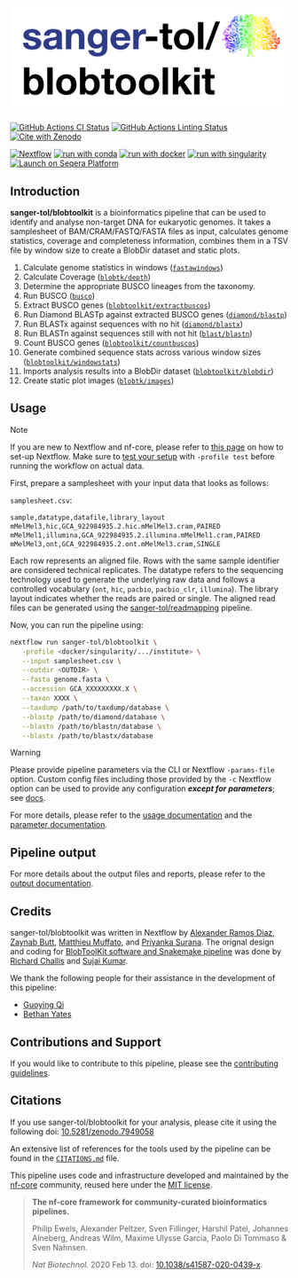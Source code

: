 # ![sanger-tol/blobtoolkit](docs/images/sanger-tol-blobtoolkit_logo.png)

[![GitHub Actions CI Status](https://github.com/sanger-tol/blobtoolkit/actions/workflows/ci.yml/badge.svg)](https://github.com/sanger-tol/blobtoolkit/actions/workflows/ci.yml)
[![GitHub Actions Linting Status](https://github.com/sanger-tol/blobtoolkit/actions/workflows/linting.yml/badge.svg)](https://github.com/sanger-tol/blobtoolkit/actions/workflows/linting.yml)[![Cite with Zenodo](http://img.shields.io/badge/DOI-10.5281/zenodo.7949058-1073c8?labelColor=000000)](https://doi.org/10.5281/zenodo.7949058)
<!--[![nf-test](https://img.shields.io/badge/unit_tests-nf--test-337ab7.svg)](https://www.nf-test.com)-->

[![Nextflow](https://img.shields.io/badge/nextflow%20DSL2-%E2%89%A523.04.0-23aa62.svg)](https://www.nextflow.io/)
[![run with conda](http://img.shields.io/badge/run%20with-conda-3EB049?labelColor=000000&logo=conda)](https://docs.conda.io/en/latest/)
[![run with docker](https://img.shields.io/badge/run%20with-docker-0db7ed?labelColor=000000&logo=docker)](https://www.docker.com/)
[![run with singularity](https://img.shields.io/badge/run%20with-singularity-1d355c.svg?labelColor=000000)](https://sylabs.io/docs/)
[![Launch on Seqera Platform](https://img.shields.io/badge/Launch%20%F0%9F%9A%80-Seqera%20Platform-%234256e7)](https://cloud.seqera.io/launch?pipeline=https://github.com/sanger-tol/blobtoolkit)

## Introduction

**sanger-tol/blobtoolkit** is a bioinformatics pipeline that can be used to identify and analyse non-target DNA for eukaryotic genomes.
It takes a samplesheet of BAM/CRAM/FASTQ/FASTA files as input, calculates genome statistics, coverage and completeness information, combines them in a TSV file by window size to create a BlobDir dataset and static plots.

1. Calculate genome statistics in windows ([`fastawindows`](https://github.com/tolkit/fasta_windows))
2. Calculate Coverage ([`blobtk/depth`](https://github.com/blobtoolkit/blobtk))
3. Determine the appropriate BUSCO lineages from the taxonomy.
4. Run BUSCO ([`busco`](https://busco.ezlab.org/))
5. Extract BUSCO genes ([`blobtoolkit/extractbuscos`](https://github.com/blobtoolkit/blobtoolkit))
6. Run Diamond BLASTp against extracted BUSCO genes ([`diamond/blastp`](https://github.com/bbuchfink/diamond))
7. Run BLASTx against sequences with no hit ([`diamond/blastx`](https://github.com/bbuchfink/diamond))
8. Run BLASTn against sequences still with not hit ([`blast/blastn`](https://www.ncbi.nlm.nih.gov/books/NBK131777/))
9. Count BUSCO genes ([`blobtoolkit/countbuscos`](https://github.com/blobtoolkit/blobtoolkit))
10. Generate combined sequence stats across various window sizes ([`blobtoolkit/windowstats`](https://github.com/blobtoolkit/blobtoolkit))
11. Imports analysis results into a BlobDir dataset ([`blobtoolkit/blobdir`](https://github.com/blobtoolkit/blobtoolkit))
12. Create static plot images ([`blobtk/images`](https://github.com/blobtoolkit/blobtk))

## Usage

> [!NOTE]
> If you are new to Nextflow and nf-core, please refer to [this page](https://nf-co.re/docs/usage/installation) on how to set-up Nextflow. Make sure to [test your setup](https://nf-co.re/docs/usage/introduction#how-to-run-a-pipeline) with `-profile test` before running the workflow on actual data.

First, prepare a samplesheet with your input data that looks as follows:

`samplesheet.csv`:

```csv
sample,datatype,datafile,library_layout
mMelMel3,hic,GCA_922984935.2.hic.mMelMel3.cram,PAIRED
mMelMel1,illumina,GCA_922984935.2.illumina.mMelMel1.cram,PAIRED
mMelMel3,ont,GCA_922984935.2.ont.mMelMel3.cram,SINGLE
```

Each row represents an aligned file.
Rows with the same sample identifier are considered technical replicates.
The datatype refers to the sequencing technology used to generate the underlying raw data and follows a controlled vocabulary (`ont`, `hic`, `pacbio`, `pacbio_clr`, `illumina`).
The library layout indicates whether the reads are paired or single.
The aligned read files can be generated using the [sanger-tol/readmapping](https://github.com/sanger-tol/readmapping) pipeline.

Now, you can run the pipeline using:

```bash
nextflow run sanger-tol/blobtoolkit \
   -profile <docker/singularity/.../institute> \
   --input samplesheet.csv \
   --outdir <OUTDIR> \
   --fasta genome.fasta \
   --accession GCA_XXXXXXXXX.X \
   --taxon XXXX \
   --taxdump /path/to/taxdump/database \
   --blastp /path/to/diamond/database \
   --blastn /path/to/blastn/database \
   --blastx /path/to/blastx/database
```

> [!WARNING]
> Please provide pipeline parameters via the CLI or Nextflow `-params-file` option. Custom config files including those provided by the `-c` Nextflow option can be used to provide any configuration _**except for parameters**_;
> see [docs](https://nf-co.re/usage/configuration#custom-configuration-files).

For more details, please refer to the [usage documentation](https://pipelines.tol.sanger.ac.uk/blobtoolkit/usage) and the [parameter documentation](https://pipelines.tol.sanger.ac.uk/blobtoolkit/parameters).

## Pipeline output

For more details about the output files and reports, please refer to the [output documentation](https://pipelines.tol.sanger.ac.uk/blobtoolkit/output).

## Credits

sanger-tol/blobtoolkit was written in Nextflow by [Alexander Ramos Diaz](https://github.com/alxndrdiaz), [Zaynab Butt](https://github.com/zb32), [Matthieu Muffato](https://github.com/muffato), and [Priyanka Surana](https://github.com/priyanka-surana). The orignal design and coding for [BlobToolKit software and Snakemake pipeline](https://github.com/blobtoolkit/blobtoolkit) was done by [Richard Challis](https://github.com/rjchallis) and [Sujai Kumar](https://github.com/sujaikumar).

We thank the following people for their assistance in the development of this pipeline:

- [Guoying Qi](https://github.com/gq1)
- [Bethan Yates](https://github.com/BethYates)

## Contributions and Support

If you would like to contribute to this pipeline, please see the [contributing guidelines](.github/CONTRIBUTING.md).

## Citations

If you use sanger-tol/blobtoolkit for your analysis, please cite it using the following doi: [10.5281/zenodo.7949058](https://doi.org/10.5281/zenodo.7949058)

An extensive list of references for the tools used by the pipeline can be found in the [`CITATIONS.md`](CITATIONS.md) file.

This pipeline uses code and infrastructure developed and maintained by the [nf-core](https://nf-co.re) community, reused here under the [MIT license](https://github.com/nf-core/tools/blob/master/LICENSE).

> **The nf-core framework for community-curated bioinformatics pipelines.**
>
> Philip Ewels, Alexander Peltzer, Sven Fillinger, Harshil Patel, Johannes Alneberg, Andreas Wilm, Maxime Ulysse Garcia, Paolo Di Tommaso & Sven Nahnsen.
>
> _Nat Biotechnol._ 2020 Feb 13. doi: [10.1038/s41587-020-0439-x](https://dx.doi.org/10.1038/s41587-020-0439-x).
